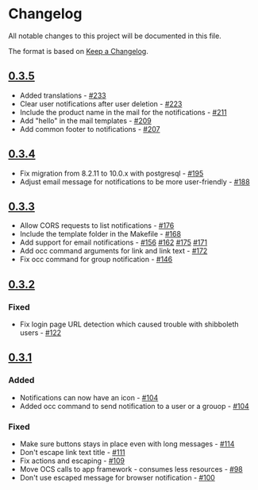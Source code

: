 # Changelog

All notable changes to this project will be documented in this file.

The format is based on [Keep a Changelog](http://keepachangelog.com/en/1.0.0/).

## [0.3.5]

- Added translations - [#233](https://github.com/owncloud/notifications/issues/233)
- Clear user notifications after user deletion - [#223](https://github.com/owncloud/notifications/issues/223)
- Include the product name in the mail for the notifications - [#211](https://github.com/owncloud/notifications/issues/211)
- Add "hello" in the mail templates - [#209](https://github.com/owncloud/notifications/issues/209)
- Add common footer to notifications - [#207](https://github.com/owncloud/notifications/issues/207)

## [0.3.4]

- Fix migration from 8.2.11 to 10.0.x with postgresql - [#195](https://github.com/owncloud/notifications/issues/195)
- Adjust email message for notifications to be more user-friendly - [#188](https://github.com/owncloud/notifications/issues/188)

## [0.3.3]

- Allow CORS requests to list notifications - [#176](https://github.com/owncloud/notifications/issues/176)
- Include the template folder in the Makefile - [#168](https://github.com/owncloud/notifications/issues/168)
- Add support for email notifications - [#156](https://github.com/owncloud/notifications/issues/156) [#162](https://github.com/owncloud/notifications/issues/162) [#175](https://github.com/owncloud/notifications/issues/175) [#171](https://github.com/owncloud/notifications/issues/171)
- Add occ command arguments for link and link text - [#172](https://github.com/owncloud/notifications/issues/172)
- Fix occ command for group notification - [#146](https://github.com/owncloud/notifications/issues/146)

## [0.3.2]
### Fixed
- Fix login page URL detection which caused trouble with shibboleth users - [#122](https://github.com/owncloud/notifications/issues/122)

## [0.3.1]
### Added
- Notifications can now have an icon - [#104](https://github.com/owncloud/notifications/issues/104)
- Added occ command to send notification to a user or a grouop - [#104](https://github.com/owncloud/notifications/issues/104)

### Fixed
- Make sure buttons stays in place even with long messages - [#114](https://github.com/owncloud/notifications/issues/114)
- Don't escape link text title - [#111](https://github.com/owncloud/notifications/issues/111)
- Fix actions and escaping - [#109](https://github.com/owncloud/notifications/issues/109)
- Move OCS calls to app framework - consumes less resources - [#98](https://github.com/owncloud/notifications/pull/98)
- Don't use escaped message for browser notification - [#100](https://github.com/owncloud/notifications/pull/100)

[0.3.5]: https://github.com/owncloud/notifications/compare/v10.0.9...stable10
[0.3.4]: https://github.com/owncloud/notifications/compare/v10.0.8...v10.0.9
[0.3.3]: https://github.com/owncloud/notifications/compare/v10.0.4...v10.0.8
[0.3.2]: https://github.com/owncloud/notifications/compare/v10.0.3...v10.0.4
[0.3.1]: https://github.com/owncloud/notifications/compare/v10.0.2...v10.0.4RC2

